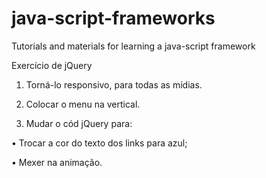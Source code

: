 # java-script-frameworks
Tutorials and materials for learning a java-script framework

Exercício de jQuery

1.	Torná-lo responsivo, para todas as mídias.

2.	Colocar o menu na vertical.

3.	Mudar o cód jQuery para:

•	Trocar a cor do texto dos links para azul;

•	Mexer na animação.

